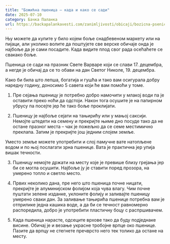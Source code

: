 ```yaml
---
title: "Божићна пшеница – када и како се сади"
date: 2025-07-10
category: Бачка Паланка
url: https://backapalankavesti.com/zanimljivosti/obicaji/bozicna-psenica-kada-i-kako-se-sadi2/
---
```


Њу можете да купите у било којем боље снадбевеном маркету или на пијаци, али уколико волите да поштујете све верске обичаје онда је најбоље да је сами посадите. Када видите плод свог рада осећаћете се свакако боље.

Пшеница се сади на празник Свете Варваре који се слави 17. децембра, а негде је обичај да се то обави на дан Светог Николе, 19. децембра.

Како би била што лепша, богатија и гушћа и тако вам осигурала добру наредну годину, доносимо 5 савета који ће вам помоћи у томе.

1. Пре сејања пшеницу је потребно добро намочити у млакој води па је оставити преко ноћи да одстоји. Након тога осушите је на папирном убрусу па посејте јер ће тако боље проклијати.

2. Пшеницу је најбоље сејати на тањирићу или у мањој саксији. Немојте штедети на семену и прекријте њиме дно посуде тако да не остане празног места – чак је пожељно да се семе местимично преклапа. Затим је прекријте још једним слојем земље.

Уместо земље можете употребити и слој памучне вате натопљене водом и по њој послагати зрна пшенице. Вата је практична јер упија вишак течности.

3. Пшеницу немојте држати на месту које је превише близу грејања јер би се могла осушити. Најбоље ју је ставити поред прозора, на умерено топло и светло место.

4. Првих неколико дана, пре него што пшеница почне ницати, прекријте је алуминијском фолијом која чува влагу. Чим почне пуштати зелене изданке, уклоните фолију и заливајте пшеницу умерено сваки дан. За заливање тањирића пшенице потребна вам је отприлике једна кашика воде, а да би се течност равномерно распоредила, добро је употребити пластичну боцу с распршивачем.

5. Када пшеница нарасте, одсеците врхове тако да буду подједнаке висине. Обичај је и везање украсне тробојне врпце око пшенице. Пазите да врпцу не стегнете пречврсто него тек толико да остане на месту.
